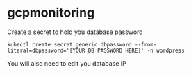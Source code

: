 # gcpmonitoring


Create a secret to hold you database password
```console
kubectl create secret generic dbpassword --from-literal=dbpassword='[YOUR DB PASSWORD HERE]' -n wordpress
```

You will also need to edit you database IP 

